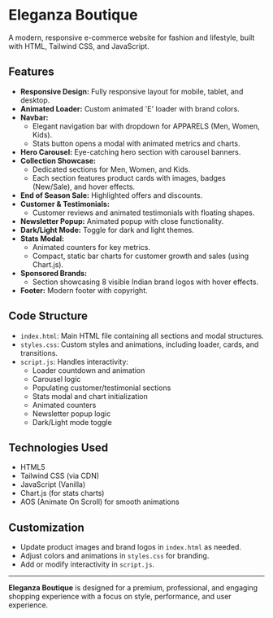 # Eleganza Boutique

A modern, responsive e-commerce website for fashion and lifestyle, built with HTML, Tailwind CSS, and JavaScript.

## Features

- **Responsive Design:** Fully responsive layout for mobile, tablet, and desktop.
- **Animated Loader:** Custom animated 'E' loader with brand colors.
- **Navbar:**
  - Elegant navigation bar with dropdown for APPARELS (Men, Women, Kids).
  - Stats button opens a modal with animated metrics and charts.
- **Hero Carousel:** Eye-catching hero section with carousel banners.
- **Collection Showcase:**
  - Dedicated sections for Men, Women, and Kids.
  - Each section features product cards with images, badges (New/Sale), and hover effects.
- **End of Season Sale:** Highlighted offers and discounts.
- **Customer & Testimonials:**
  - Customer reviews and animated testimonials with floating shapes.
- **Newsletter Popup:** Animated popup with close functionality.
- **Dark/Light Mode:** Toggle for dark and light themes.
- **Stats Modal:**
  - Animated counters for key metrics.
  - Compact, static bar charts for customer growth and sales (using Chart.js).
- **Sponsored Brands:**
  - Section showcasing 8 visible Indian brand logos with hover effects.
- **Footer:** Modern footer with copyright.

## Code Structure

- `index.html`: Main HTML file containing all sections and modal structures.
- `styles.css`: Custom styles and animations, including loader, cards, and transitions.
- `script.js`: Handles interactivity:
  - Loader countdown and animation
  - Carousel logic
  - Populating customer/testimonial sections
  - Stats modal and chart initialization
  - Animated counters
  - Newsletter popup logic
  - Dark/Light mode toggle

## Technologies Used
- HTML5
- Tailwind CSS (via CDN)
- JavaScript (Vanilla)
- Chart.js (for stats charts)
- AOS (Animate On Scroll) for smooth animations

## Customization
- Update product images and brand logos in `index.html` as needed.
- Adjust colors and animations in `styles.css` for branding.
- Add or modify interactivity in `script.js`.

---

**Eleganza Boutique** is designed for a premium, professional, and engaging shopping experience with a focus on style, performance, and user experience. 